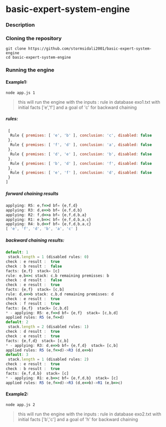 # basic-expert-system-engine
### Description
### Cloning the repository
```
git clone https://github.com/stormsidali2001/basic-expert-system-engine 
cd basic-expert-system-engine
```

### Running the engine
#### Example1:
```
node app.js 1
```
> this will run the engine with the inputs : rule in database exo1.txt with initial facts ['e','f'] and a goal of 'c' for backward chaining
##### rules:
```javascript
 [
  Rule { premises: [ 'e', 'b' ], conclusion: 'c', disabled: false
 },
  Rule { premises: [ 'f', 'd' ], conclusion: 'a', disabled: false
 },
  Rule { premises: [ 'd', 'e' ], conclusion: 'b', disabled: false
 },
  Rule { premises: [ 'b', 'd' ], conclusion: 'f', disabled: false
 },
  Rule { premises: [ 'e', 'f' ], conclusion: 'd', disabled: false
 }
] 
```
##### forward chaining results
```javascript
applying: R5: e,f=>d bf= {e,f,d}
applying: R3: d,e=>b bf= {e,f,d,b}
applying: R2: f,d=>a bf= {e,f,d,b,a}
applying: R1: e,b=>c bf= {e,f,d,b,a,c}
applying: R4: b,d=>f bf= {e,f,d,b,a,c}
[ 'e', 'f', 'd', 'b', 'a', 'c' ]
```
##### backward chaining results:
```javascript
default: 1
 stack.length = 1 (disabled rules: 0)
check : e result :  true
check : b result :  false
facts: {e,f}  stack= [c]
rule: e,b=>c stack: c,b remaining premisses: b
check : d result :  false
check : e result :  true
facts: {e,f}  stack= [c,b]
rule: d,e=>b stack: c,b,d remaining premisses: d
check : e result :  true
check : f result :  true
facts: {e,f}  stack= [c,b,d]
* - applying: R5: e,f=>d bf= {e,f}  stack= [c,b,d]
applied rules: R5 (e,f=>d)
default: 2
 stack.length = 2 (disabled rules: 1)
check : d result :  true
check : e result :  true
facts: {e,f,d}  stack= [c,b]
* - applying: R3: d,e=>b bf= {e,f,d}  stack= [c,b]
applied rules: R5 (e,f=>d)->R3 (d,e=>b)
default: 3
 stack.length = 1 (disabled rules: 2)
check : e result :  true
check : b result :  true
facts: {e,f,d,b}  stack= [c]
* - applying: R1: e,b=>c bf= {e,f,d,b}  stack= [c]
applied rules: R5 (e,f=>d)->R3 (d,e=>b)->R1 (e,b=>c)
```

#### Example2:
```
node app.js 2
```
> this will run the engine with the inputs : rule in database exo2.txt with initial facts ['b','c'] and a goal of 'h' for backward chaining

